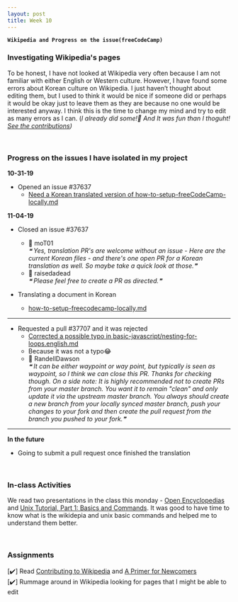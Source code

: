 ```yaml
---
layout: post
title: Week 10
---
```


**`Wikipedia and Progress on the issue(freeCodeCamp)`**

### Investigating Wikipedia's pages
To be honest, I have not looked at Wikipedia very often because I am not familiar with either English or Western culture. However, I have found some errors about Korean culture on Wikipedia. I just haven’t thought about editing them, but I used to think it would be nice if someone did or perhaps it would be okay just to leave them as they are because no one would be interested anyway. I think this is the time to change my mind and try to edit as many errors as I can. (_I already did some!🎉 And It was fun than I thoguht! [See the contributions](https://en.wikipedia.org/wiki/Special:Contributions/Nancydocode))_

&nbsp;
&nbsp;

### Progress on the issues I have isolated in my project

**10-31-19**  
- Opened an issue #37637
  - [Need a Korean translated version of how-to-setup-freeCodeCamp-locally.md](https://github.com/freeCodeCamp/freeCodeCamp/issues/37637)

**11-04-19** 
- Closed an issue #37637
  - 💬 moT01  
  _❝ Yes, translation PR's are welcome without an issue - Here are the current Korean files - and there's one open PR for a Korean translation as well. So maybe take a quick look at those.❞_  
  - 💬 raisedadead  
  _❝ Please feel free to create a PR as directed.❞_
  
- Translating a document in Korean 
  - [how-to-setup-freecodecamp-locally.md](https://github.com/nancydocode/freeCodeCamp/blob/master/docs/i18n-languages/korean/how-to-setup-freecodecamp-locally.md)

--- 
- Requested a pull #37707 and it was rejected
  - [Corrected a possible typo in basic-javascript/nesting-for-loops.english.md](https://github.com/freeCodeCamp/freeCodeCamp/pull/37707)
  - Because it was not a typo😂
  - 💬 RandellDawson   
  _❝ It can be either waypoint or way point, but typically is seen as waypoint, so I think we can close this PR. Thanks for checking though. 
  On a side note: It is highly recommended not to create PRs from your master branch. You want it to remain "clean" and only update it via the upstream master branch. You always should create a new branch from your locally synced master branch, push your changes to your fork and then create the pull request from the branch you pushed to your fork.❞_  
---

**In the future**
- Going to submit a pull request once finished the translation

&nbsp;
&nbsp;

### In-class Activities
We read two presentations in the class this monday - [Open Encyclopedias](http://www.compsci.hunter.cuny.edu/~sweiss/course_materials/csci395.86/slides/wikipedia.html#1) and [Unix Tutorial, Part 1: Basics and Commands](http://www.compsci.hunter.cuny.edu/~sweiss/course_materials/csci395.86/slides/bash_tutorial_01.html#1). It was good to have time to know what is the wikidepia and unix basic commands and helped me to understand them better.

&nbsp;
&nbsp;

### Assignments
[✔️] Read [Contributing to Wikipedia](https://en.wikipedia.org/wiki/Wikipedia:Contributing_to_Wikipedia#Getting_started) and [A Primer for Newcomers](https://en.wikipedia.org/wiki/Wikipedia:A_primer_for_newcomers)  
[✔️] Rummage around in Wikipedia looking for pages that I might be able to edit 

